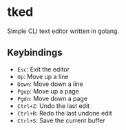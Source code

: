 # tked
Simple CLI text editor written in golang.

## Keybindings

- `Esc`: Exit the editor
- `Up`: Move up a line
- `Down`: Move down a line
- `Pgup`: Move up a page
- `Pgdn`: Move down a page
- `Ctrl+Z`: Undo the last edit
- `Ctrl+R`: Redo the last undone edit
- `Ctrl+S`: Save the current buffer
